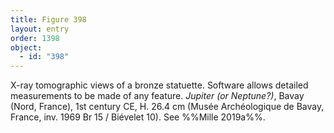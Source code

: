 ```yaml
---
title: Figure 398
layout: entry
order: 1398
object:
  - id: "398"
---
```


X-ray tomographic views of a bronze statuette. Software allows detailed measurements to be made of any feature. *Jupiter (or Neptune?)*, Bavay (Nord, France), 1st century CE, H. 26.4 cm (Musée Archéologique de Bavay, France, inv. 1969 Br 15 / Biévelet 10). See %%Mille 2019a%%.
